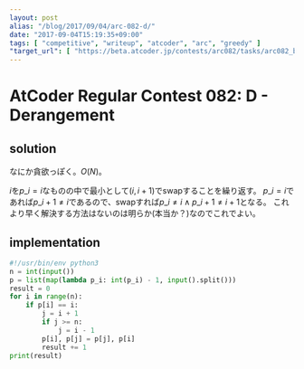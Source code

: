 ```yaml
---
layout: post
alias: "/blog/2017/09/04/arc-082-d/"
date: "2017-09-04T15:19:35+09:00"
tags: [ "competitive", "writeup", "atcoder", "arc", "greedy" ]
"target_url": [ "https://beta.atcoder.jp/contests/arc082/tasks/arc082_b" ]
---
```


# AtCoder Regular Contest 082: D - Derangement

## solution

なにか貪欲っぽく。$O(N)$。

$i$を$p\_i = i$なものの中で最小として$(i, i+1)$でswapすることを繰り返す。
$p\_i = i$であれば$p\_{i+1} \ne i$であるので、swapすれば$p\_i \ne i \land p\_{i+1} \ne i+1$となる。
これより早く解決する方法はないのは明らか(本当か？)なのでこれでよい。

## implementation

``` python
#!/usr/bin/env python3
n = int(input())
p = list(map(lambda p_i: int(p_i) - 1, input().split()))
result = 0
for i in range(n):
    if p[i] == i:
        j = i + 1
        if j >= n:
            j = i - 1
        p[i], p[j] = p[j], p[i]
        result += 1
print(result)
```
